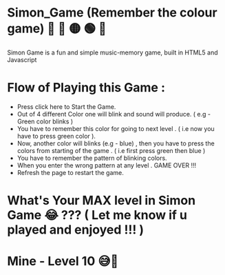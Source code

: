 # Simon_Game (Remember the colour game) 🔴 🔵 🟡 🟢 🤔

Simon Game is a fun and simple music-memory game, built in HTML5 and Javascript

# Flow of Playing this Game :

 * Press click here to Start the Game.
 * Out of 4 different Color one will blink and sound will produce.  ( e.g - Green color blinks )
 * You have to remember this color for going to next level . ( i.e now you have to press green color ).
 * Now, another color will blinks (e.g - blue) , then you have to press the colors from starting of the game . ( i.e first press green then blue )
 * You have to remember the pattern of blinking colors.
 * When you enter the wrong pattern at any level . GAME OVER !!!
 * Refresh the page to restart the game.

# What's Your MAX level in Simon Game 😂 ???   ( Let me know if u played and enjoyed !!! )
# Mine - Level 10 😅🥲
